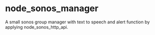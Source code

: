 # node_sonos_manager
A small sonos group manager with text to speech and alert function by applying node_sonos_http_api.
